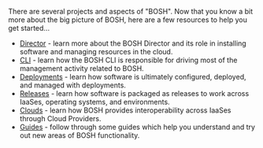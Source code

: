 There are several projects and aspects of "BOSH". Now that you know a bit more about the big picture of BOSH, here are a few resources to help you get started...

 * [Director](bosh-components.md) - learn more about the BOSH Director and its role in installing software and managing resources in the cloud.
 * [CLI](cli/index.md) - learn how the BOSH CLI is responsible for driving most of the management activity related to BOSH.
 * [Deployments](deployment.md) - learn how software is ultimately configured, deployed, and managed with deployments.
 * [Releases](release/overview.md) - learn how software is packaged as releases to work across IaaSes, operating systems, and environments.
 * [Clouds](clouds/overview.md) - learn how BOSH provides interoperability across IaaSes through Cloud Providers.
 * [Guides](create-release.md) - follow through some guides which help you understand and try out new areas of BOSH functionality.
